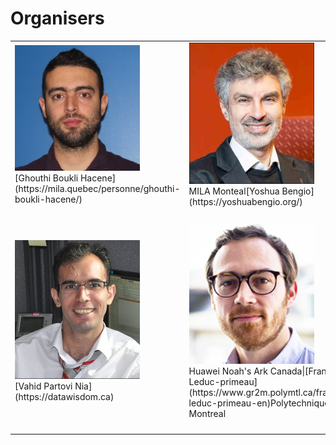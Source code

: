 # Organisers

<table>
 <tr>
    <td>  
      <img src="/orginisers_pictures/UserImage.jpg" alt="Ghouthi Boukli Hacene" width="200"/>
     <br>
      [Ghouthi Boukli Hacene](https://mila.quebec/personne/ghouthi-boukli-hacene/)
   </td>
    <td>  
     <img src="/orginisers_pictures/Yoshua_bengio.jpeg" alt="Yoshua Bengio" width="200" />
      <br>
      MILA Monteal[Yoshua Bengio](https://yoshuabengio.org/)
 
   </td>
   <td>  
    <img src="/orginisers_pictures/goncalo.jpeg" alt="Gonçalo Mordido" width="200" />
    <br>
    MILA Montreal[Gonçalo Mordido]() Polytechnique Montrea
   </td>
  </tr> 
  <tr>
    <td>  
     <img src="/orginisers_pictures/vahid_photo.png" alt="Vahid Partovi Nia‬" width="200"/>
     <br>
   [Vahid Partovi Nia](https://datawisdom.ca)
   </td>
    <td>  
      <img src="/orginisers_pictures/leduc-primeau-francois.jpg" alt="François Leduc-primeau" width="200"/>
 </br>
      Huawei Noah's Ark Canada|[François Leduc-primeau](https://www.gr2m.polymtl.ca/francois-leduc-primeau-en)Polytechnique Montreal
   </td>
   <td>  
    <img src="/orginisers_pictures/JG1.jpg" alt="Julie Grollier" width="200" height="300"/>
 <br>
   [Julie Grollier](http://julie.grollier.free.fr)
   CNRS, Thales
   </td>
  </tr>
</table>






